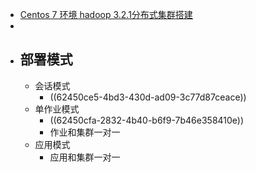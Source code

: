 - [Centos 7 环境 hadoop 3.2.1分布式集群搭建](https://www.modb.pro/db/46147)
-
- ## 部署模式
	- 会话模式
		- ((62450ce5-4bd3-430d-ad09-3c77d87ceace))
	- 单作业模式
		- ((62450cfa-2832-4b40-b6f9-7b46e358410e))
		- 作业和集群一对一
	- 应用模式
		- 应用和集群一对一